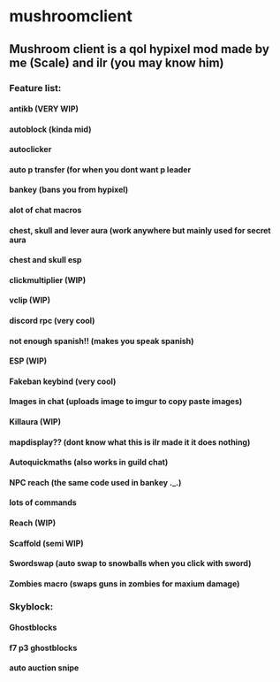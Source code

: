 # mushroomclient

## Mushroom client is a qol hypixel mod made by me (Scale) and ilr (you may know him)

### Feature list: 
#### antikb (VERY WIP)
#### autoblock (kinda mid)
#### autoclicker
#### auto p transfer (for when you dont want p leader
#### bankey (bans you from hypixel)
#### alot of chat macros
#### chest, skull and lever aura (work anywhere but mainly used for secret aura
#### chest and skull esp 
#### clickmultiplier (WIP)
#### vclip (WIP)
#### discord rpc (very cool)
#### not enough spanish!! (makes you speak spanish)
#### ESP (WIP)
#### Fakeban keybind (very cool)
#### Images in chat (uploads image to imgur to copy paste images)
#### Killaura (WIP)
#### mapdisplay?? (dont know what this is ilr made it it does nothing)
#### Autoquickmaths (also works in guild chat)
#### NPC reach (the same code used in bankey ._.)
#### lots of commands
#### Reach (WIP)
#### Scaffold (semi WIP)
#### Swordswap (auto swap to snowballs when you click with sword)
#### Zombies macro (swaps guns in zombies for maxium damage)


### Skyblock:
#### Ghostblocks
#### f7 p3 ghostblocks
#### auto auction snipe
